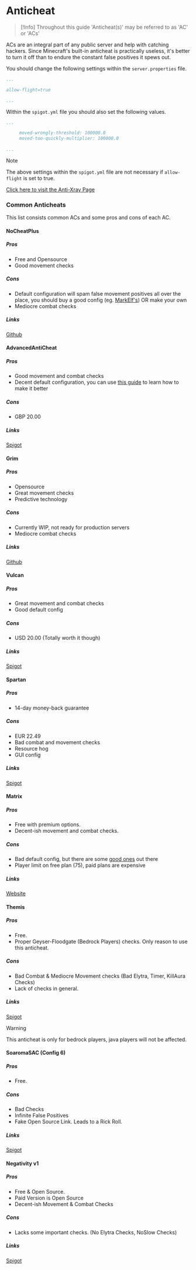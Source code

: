 # Anticheat

> [!Info]
> Throughout this guide 'Anticheat(s)' may be referred to as 'AC' or 'ACs'

ACs are an integral part of any public server and help with catching hackers. Since Minecraft's built-in anticheat is practically useless, it's better to turn it off than to endure the constant false positives it spews out. 

You should change the following settings within the  `server.properties` file.

```yml
...

allow-flight=true

...

```

Within the `spigot.yml` file you should also set the following values.

```yml
...

     moved-wrongly-threshold: 100000.0
     moved-too-quickly-multiplier: 100000.0
     
...
```

> [!NOTE]
> The above settings within the `spigot.yml` file are not necessary if `allow-flight` is set to true.

[Click here to visit the Anti-Xray Page](antixray.md)

### Common Anticheats

This list consists common ACs and some pros and cons of each AC.

#### NoCheatPlus

##### Pros
  - Free and Opensource
  - Good movement checks

##### Cons
  - Default configuration will spam false movement positives all over the place, you should buy a good config (eg. [MarkElf's](https://www.mc-market.org/resources/475/)) OR make your own
  - Mediocre combat checks

##### Links 
[Github](https://github.com/Updated-NoCheatPlus/NoCheatPlus)
  
#### AdvancedAntiCheat

##### Pros
  - Good movement and combat checks
  - Decent default configuration, you can use [this guide](https://www.spigotmc.org/threads/109418/) to learn how to make it better

##### Cons
  - GBP 20.00

##### Links 
[Spigot](https://www.spigotmc.org/resources/6442/)

#### Grim

##### Pros
  - Opensource
  - Great movement checks
  - Predictive technology

##### Cons
  - Currently WIP, not ready for production servers
  - Mediocre combat checks

##### Links 
[Github](https://github.com/MWHunter/Grim)

#### Vulcan

##### Pros
  - Great movement and combat checks
  - Good default config

##### Cons
  - USD 20.00 (Totally worth it though)

##### Links 
[Spigot](https://www.spigotmc.org/resources/83626/)

#### Spartan

##### Pros
  - 14-day money-back guarantee

##### Cons
  - EUR 22.49
  - Bad combat and movement checks
  - Resource hog
  - GUI config

##### Links 
[Spigot](https://www.spigotmc.org/resources/25638/)

#### Matrix

##### Pros
  - Free with premium options.
  - Decent-ish movement and combat checks.

##### Cons
  - Bad default config, but there are some [good ones](https://github.com/QuantumSuite/MatrixChecks) out there
  - Player limit on free plan (75), paid plans are expensive

##### Links 
[Website](https://matrix.rip)

#### Themis

##### Pros
  - Free.
  - Proper Geyser-Floodgate (Bedrock Players) checks. Only reason to use this anticheat.

##### Cons
  - Bad Combat & Mediocre Movement checks (Bad Elytra, Timer, KillAura Checks)
  - Lack of checks in general.

##### Links 
[Spigot](https://www.spigotmc.org/resources/themis-anti-cheat-1-17-1-18-bedrock-support-paper-compatibility-free-optimized.90766/)

> [!warning]
> This anticheat is only for bedrock players, java players will not be affected.

#### SoaromaSAC (Config 6)

##### Pros
  - Free.

##### Cons
  - Bad Checks
  - Infinite False Positives
  - Fake Open Source Link. Leads to a Rick Roll.

##### Links 
[Spigot](https://www.spigotmc.org/resources/soaromasac-lightweight-cheat-detection-system.87702/)

#### Negativity v1

##### Pros
  - Free & Open Source.
  - Paid Version is Open Source
  - Decent-ish Movement & Combat Checks

##### Cons
  - Lacks some important checks. (No Elytra Checks, NoSlow Checks)

##### Links 
[Spigot](https://www.spigotmc.org/resources/48399/)

